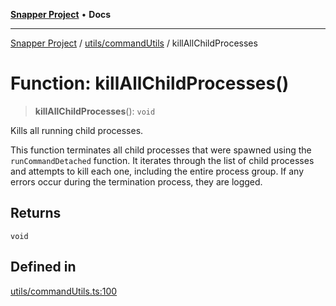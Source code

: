 [**Snapper Project**](../../../README.md) • **Docs**

***

[Snapper Project](../../../README.md) / [utils/commandUtils](../README.md) / killAllChildProcesses

# Function: killAllChildProcesses()

> **killAllChildProcesses**(): `void`

Kills all running child processes.

This function terminates all child processes that were spawned using the
`runCommandDetached` function. It iterates through the list of child
processes and attempts to kill each one, including the entire process group.
If any errors occur during the termination process, they are logged.

## Returns

`void`

## Defined in

[utils/commandUtils.ts:100](https://github.com/asifqatar/Snapper/blob/cbd1e990f7eda7e735082611ff93e8f046c82e35/utils/commandUtils.ts#L100)
